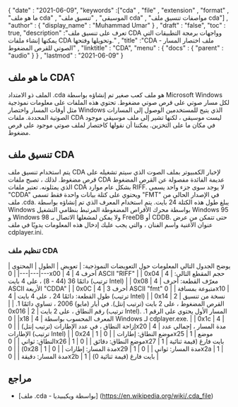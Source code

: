 {
  "date" : "2021-06-09",
  "keywords" :["cda" , "file" , "extension" , "format" , "ما هو ملف cda" , "الموسيقى" , "تنسيق ملف cda" , "مواصفات تنسيق ملف cda"] ,
  "author" : {
    "display_name" : "Muhammad Umar"
} ,
  "draft" : "false",
  "toc" : true,
  "description" :"تعرف على تنسيق ملف CDA وواجهات برمجة التطبيقات التي يمكنها إنشاء ملفات CDA وتحويلها وفتحها." ,
  "title" :"CDA - ملف اختصار المسار الصوتي للقرص المضغوط" ,
  "linktitle" : "CDA",
  "menu" : {
    "docs" : {
      "parent" : "audio"
}
} ,
  "lastmod" : "2021-06-09"
}

## ما هو ملف CDA؟

الملف ذو الامتداد .cda هو ملف كعب صغير تم إنشاؤه بواسطة Microsoft Windows لكل مسار صوتي على قرص صوتي مضغوط. تحتوي هذه الملفات على معلومات نموذجية مثل أوقات المسار واختصار Windows الذي يتيح للمستخدمين الوصول إلى المسارات الصوتية المحددة. ملفات CDA ليست موسيقى ، لكنها تشير إلى ملف موسيقى موجود في مكان ما على التخزين. يمكننا أن نقولها كاختصار لملف صوتي موجود على قرص مضغوط.

## تنسيق ملف CDA

يتم استخدام تنسيق ملف CDA لإخبار الكمبيوتر بملف الصوت الذي سيتم تشغيله على قرص مضغوط. لذلك ، تصبح ملفات CDA عديمة الفائدة مفصولة عن القرص المضغوط الذي يمثلونه. تعتبر ملفات CDA بشكل عام موارد RIFF. لا يوجد سوى جزء واحد يسمى "CDDA" ويحتوي على كتلة بيانات واحدة فقط تسمى "FMT" في الإصدار الحالي من ملف .cda. يبلغ طول هذه الكتلة 24 بايت. يتم استخدام المعرف الذي تم إنشاؤه بواسطة Windows بواسطة محرك الأقراص المضغوطة المرتبط بنظامي التشغيل Windows 95 و Windows 98 ولا يمكن لمشغلها الاتصال بـ FreeDB أو CDDB. حتى تتمكن من عرض عنوان الأغنية واسم الفنان ، والتي يجب عليك إدخال هذه المعلومات يدويًا في ملف cdplayer.ini.

### تنظيم ملف CDA

يوضح الجدول التالي المعلومات حول التعويضات النموذجية:
| تعويض | الطول | المحتوى |
---|---|---|
| 0x00 | 4 | 4 أحرف ASCII "RIFF" |
| 0x04 | 4 | حجم المقطع التالي: دائمًا 36 (44 - 8) ، على 4 بايت (ترتيب Intel) |
| 0x08 | 4 | معرّف القطعة: أحرف ASCII الأربعة "CDDA" |
| 0x0C | 4 | 3 أحرف ASCII "fmt" متبوعة بمسافة |
| 0x10 | 4 | طول القطعة: دائمًا 24 ، على 4 بايت (ترتيب Intel) |
| 0x14 | 2 | نسخة من تنسيق القرص المضغوط ، على 2 بايت (ترتيب إنتل). في أيار (مايو) 2006 ، تساوي دائمًا 1. |
| 0x016 | 2 | رقم النطاق ، على 2 بايت (ترتيب Intel). المسار الأول يحتوي على الرقم 1. |
| 0x18 | 4 | المعرف المحسوب بواسطة Windows لـ cdplayer.exe. |
| 0x1c | 4 | إزاحة النطاق ، في عدد الإطارات (ترتيب إنتل) |
| 0x20 | 4 | مدة المسار ، إجمالي عدد الإطارات (ترتيب Intel) |
| 0x24 | 1 | موضع النطاق: إطارات |
| 0x25 | 1 | موضع النطاق: ثواني |
| 0x26 | 1 | موضع النطاق: دقائق |
| 0x27 | 1 | بايت فارغ (قيمة ثنائية 0) |
| 0x28 | 1 | مدة المسار: إطارات |
| 0x29 | 1 | مدة المسار: ثواني |
| 0x2a | 1 | مدة المسار: دقيقة |
| 0x2b | 1 | بايت فارغ (قيمة ثنائية 0) |

## مراجع

* [ملف .cda - بواسطة ويكيبيديا] (https://en.wikipedia.org/wiki/.cda_file)

